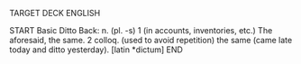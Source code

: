 TARGET DECK
ENGLISH

START
Basic
Ditto
Back: n. (pl. -s) 1 (in accounts, inventories, etc.) The aforesaid, the same. 2 colloq. (used to avoid repetition) the same (came late today and ditto yesterday). [latin *dictum]
END
